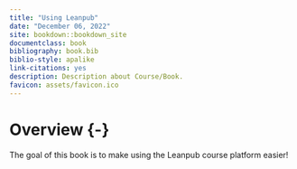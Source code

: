 ```yaml
---
title: "Using Leanpub"
date: "December 06, 2022"
site: bookdown::bookdown_site
documentclass: book
bibliography: book.bib
biblio-style: apalike
link-citations: yes
description: Description about Course/Book.
favicon: assets/favicon.ico
---
```




# Overview {-}

The goal of this book is to make using the Leanpub course platform easier!

